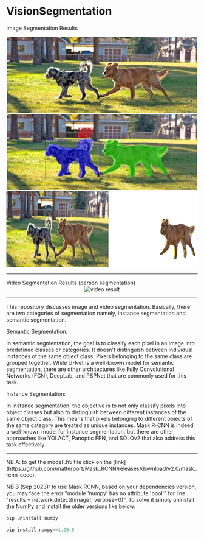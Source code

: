 # VisionSegmentation

Image Segmentation Results
<div style="text-align:center;">
  
  <img src="./asset/dog.jpg" alt="input image"  height="200">
  <img src="./asset/image_result1.jpg" alt="result"  height="200">
  <img src="./asset/image_result2.jpg" alt="result" height="200">

</div>
<hr>
Video Segmentation Results (person segmentation)
<div style="text-align:center;">
  
  <img src="./asset/video_result.gif" alt="video result">
</div>
<hr>
This repository discusses image and video segmentation. Basically, there are two categories of segmentation namely, instance segmentation and semantic segmentation.

Semantic Segmentation:

In semantic segmentation, the goal is to classify each pixel in an image into predefined classes or categories.
It doesn't distinguish between individual instances of the same object class. Pixels belonging to the same class are grouped together.
While U-Net is a well-known model for semantic segmentation, there are other architectures like Fully Convolutional Networks (FCN), DeepLab, and PSPNet that are commonly used for this task.


Instance Segmentation:

In instance segmentation, the objective is to not only classify pixels into object classes but also to distinguish between different instances of the same object class.
This means that pixels belonging to different objects of the same category are treated as unique instances.
Mask R-CNN is indeed a well-known model for instance segmentation, but there are other approaches like YOLACT, Panoptic FPN, and SOLOv2 that also address this task effectively.

<hr>
NB A: to get the model .h5 file click on the [link](https://github.com/matterport/Mask_RCNN/releases/download/v2.0/mask_rcnn_coco).

NB B (Sep 2023): to use Mask RCNN, based on your dependencies version, you may face the error "module 'numpy' has no attribute 'bool'" for line "results = network.detect([image], verbose=0)". To solve it simply uninstall the NumPy and install the older versions like below:

```python
pip uninstall numpy
```

```python
pip install numpy==1.20.0
```
